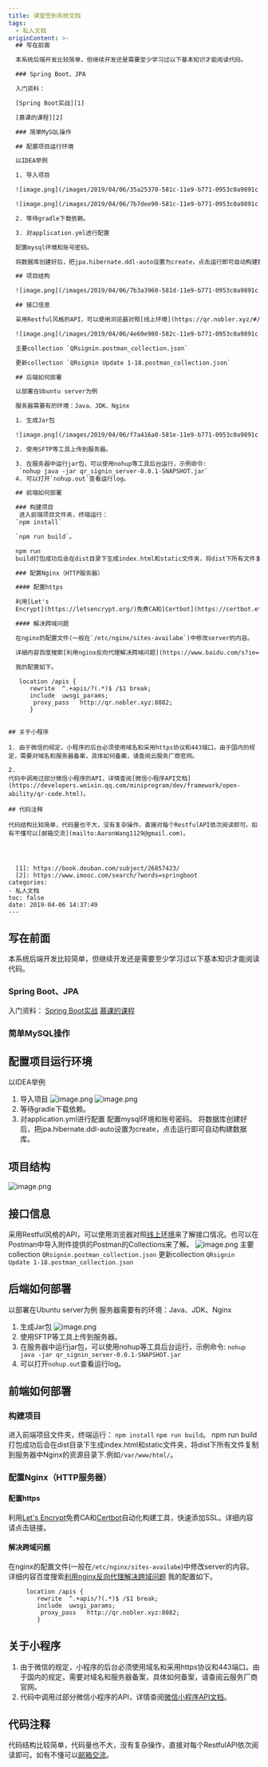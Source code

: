 ```yaml
---
title: 课堂签到系统文档
tags:
  - 私人文档
originContent: >-
  ## 写在前面

  本系统后端开发比较简单，但继续开发还是需要至少学习过以下基本知识才能阅读代码。

  ### Spring Boot、JPA

  入门资料：

  [Spring Boot实战][1]

  [慕课的课程][2]

  ### 简单MySQL操作

  ## 配置项目运行环境

  以IDEA举例

  1. 导入项目

  ![image.png](/images/2019/04/06/35a25370-581c-11e9-b771-0953c0a9891c.png)

  ![image.png](/images/2019/04/06/7b7dee90-581c-11e9-b771-0953c0a9891c.png)

  2. 等待gradle下载依赖。

  3. 对application.yml进行配置

  配置mysql环境和账号密码。

  将数据库创建好后，把jpa.hibernate.ddl-auto设置为create，点击运行即可自动构建数据库。

  ## 项目结构

  ![image.png](/images/2019/04/06/7b3a3960-581d-11e9-b771-0953c0a9891c.png)

  ## 接口信息

  采用Restful风格的API，可以使用浏览器对照[线上环境](https://qr.nobler.xyz/#/login?redirect=%2Fdashboard)来了解接口情况。也可以在Postman中导入附件提供的Postman的Collections来了解。

  ![image.png](/images/2019/04/06/4e69e980-582c-11e9-b771-0953c0a9891c.png)

  主要collection `QRsignin.postman_collection.json`

  更新collection `QRsignin Update 1-18.postman_collection.json`

  ## 后端如何部署

  以部署在Ubuntu server为例

  服务器需要有的环境：Java、JDK、Nginx

  1. 生成Jar包

  ![image.png](/images/2019/04/06/f7a416a0-581e-11e9-b771-0953c0a9891c.png)

  2. 使用SFTP等工具上传到服务器。

  3. 在服务器中运行jar包，可以使用nohup等工具后台运行，示例命令:
   `nohup java -jar qr_signin_server-0.0.1-SNAPSHOT.jar`
  4. 可以打开`nohup.out`查看运行log。

  ## 前端如何部署

  ### 构建项目
   进入前端项目文件夹，终端运行：
  `npm install`

  `npm run build`。

  npm run
  build打包成功后会在dist目录下生成index.html和static文件夹，将dist下所有文件复制到服务器中Nginx的资源目录下.例如`/var/www/html/`。

  ### 配置Nginx（HTTP服务器）

  #### 配置https

  利用[Let's
  Encrypt](https://letsencrypt.org/)免费CA和[Certbot](https://certbot.eff.org/)自动化构建工具，快速添加SSL。详细内容请点击链接。

  #### 解决跨域问题

  在nginx的配置文件(一般在`/etc/nginx/sites-availabe`)中修改server的内容。 

  详细内容百度搜索[利用nginx反向代理解决跨域问题](https://www.baidu.com/s?ie=utf-8&f=8&rsv_bp=1&tn=baidu&wd=%E5%88%A9%E7%94%A8nginx%E5%8F%8D%E5%90%91%E4%BB%A3%E7%90%86%E8%A7%A3%E5%86%B3%E8%B7%A8%E5%9F%9F%E9%97%AE%E9%A2%98&oq=%25E5%2588%25A9%25E7%2594%25A8nginx%25E5%258F%258D%25E5%2590%2591%25E4%25BB%25A3%25E7%2590%2586&rsv_pq=a2c369b3000b85cb&rsv_t=6906JfiLLH56z%2BX73FdEXMeGhxv%2Bph228gyUZCxMjU1jCQTeOomloe%2B%2Bpyc&rqlang=cn&rsv_enter=1&inputT=4556&rsv_sug3=60&rsv_sug1=3&rsv_sug7=100&rsv_sug2=0&rsv_sug4=4875)

  我的配置如下。

  ```
       location /apis {
          rewrite  ^.+apis/?(.*)$ /$1 break;
          include  uwsgi_params;
           proxy_pass   http://qr.nobler.xyz:8082;
          }
  ```

  ## 关于小程序

  1. 由于微信的规定，小程序的后台必须使用域名和采用https协议和443端口。由于国内的规定，需要对域名和服务器备案，具体如何备案，请查阅云服务厂商官网。

  2.
  代码中调用过部分微信小程序的API，详情查阅[微信小程序API文档](https://developers.weixin.qq.com/miniprogram/dev/framework/open-ability/qr-code.html)。

  ## 代码注释

  代码结构比较简单，代码量也不大，没有复杂操作，直接对每个RestfulAPI依次阅读即可。如有不懂可以[邮箱交流](mailto:AaronWang1129@gmail.com)。 




    [1]: https://book.douban.com/subject/26857423/
    [2]: https://www.imooc.com/search/?words=springboot
categories:
  - 私人文档
toc: false
date: 2019-04-06 14:37:49
---
```


## 写在前面
本系统后端开发比较简单，但继续开发还是需要至少学习过以下基本知识才能阅读代码。
### Spring Boot、JPA
入门资料：
[Spring Boot实战][1]
[慕课的课程][2]
### 简单MySQL操作 
## 配置项目运行环境
以IDEA举例
1. 导入项目
![image.png](/images/2019/04/06/35a25370-581c-11e9-b771-0953c0a9891c.png)
![image.png](/images/2019/04/06/7b7dee90-581c-11e9-b771-0953c0a9891c.png)
2. 等待gradle下载依赖。
3. 对application.yml进行配置
配置mysql环境和账号密码。
将数据库创建好后，把jpa.hibernate.ddl-auto设置为create，点击运行即可自动构建数据库。
## 项目结构
![image.png](/images/2019/04/06/7b3a3960-581d-11e9-b771-0953c0a9891c.png)
## 接口信息
采用Restful风格的API，可以使用浏览器对照[线上环境](https://qr.nobler.xyz/#/login?redirect=%2Fdashboard)来了解接口情况。也可以在Postman中导入附件提供的Postman的Collections来了解。
![image.png](/images/2019/04/06/4e69e980-582c-11e9-b771-0953c0a9891c.png)
主要collection `QRsignin.postman_collection.json`
更新collection `QRsignin Update 1-18.postman_collection.json`
## 后端如何部署
以部署在Ubuntu server为例
服务器需要有的环境：Java、JDK、Nginx
1. 生成Jar包
![image.png](/images/2019/04/06/f7a416a0-581e-11e9-b771-0953c0a9891c.png)
2. 使用SFTP等工具上传到服务器。
3. 在服务器中运行jar包，可以使用nohup等工具后台运行，示例命令:
 `nohup java -jar qr_signin_server-0.0.1-SNAPSHOT.jar`
4. 可以打开`nohup.out`查看运行log。
## 前端如何部署
### 构建项目
 进入前端项目文件夹，终端运行：
`npm install`
`npm run build`。
npm run build打包成功后会在dist目录下生成index.html和static文件夹，将dist下所有文件复制到服务器中Nginx的资源目录下.例如`/var/www/html/`。
### 配置Nginx（HTTP服务器）
#### 配置https
利用[Let's Encrypt](https://letsencrypt.org/)免费CA和[Certbot](https://certbot.eff.org/)自动化构建工具，快速添加SSL。详细内容请点击链接。
#### 解决跨域问题
在nginx的配置文件(一般在`/etc/nginx/sites-availabe`)中修改server的内容。 
详细内容百度搜索[利用nginx反向代理解决跨域问题](https://www.baidu.com/s?ie=utf-8&f=8&rsv_bp=1&tn=baidu&wd=%E5%88%A9%E7%94%A8nginx%E5%8F%8D%E5%90%91%E4%BB%A3%E7%90%86%E8%A7%A3%E5%86%B3%E8%B7%A8%E5%9F%9F%E9%97%AE%E9%A2%98&oq=%25E5%2588%25A9%25E7%2594%25A8nginx%25E5%258F%258D%25E5%2590%2591%25E4%25BB%25A3%25E7%2590%2586&rsv_pq=a2c369b3000b85cb&rsv_t=6906JfiLLH56z%2BX73FdEXMeGhxv%2Bph228gyUZCxMjU1jCQTeOomloe%2B%2Bpyc&rqlang=cn&rsv_enter=1&inputT=4556&rsv_sug3=60&rsv_sug1=3&rsv_sug7=100&rsv_sug2=0&rsv_sug4=4875)
我的配置如下。
```
     location /apis {
        rewrite  ^.+apis/?(.*)$ /$1 break;
        include  uwsgi_params;
         proxy_pass   http://qr.nobler.xyz:8082;
        }
```
## 关于小程序
1. 由于微信的规定，小程序的后台必须使用域名和采用https协议和443端口。由于国内的规定，需要对域名和服务器备案，具体如何备案，请查阅云服务厂商官网。
2. 代码中调用过部分微信小程序的API，详情查阅[微信小程序API文档](https://developers.weixin.qq.com/miniprogram/dev/framework/open-ability/qr-code.html)。
## 代码注释
代码结构比较简单，代码量也不大，没有复杂操作，直接对每个RestfulAPI依次阅读即可。如有不懂可以[邮箱交流](mailto:AaronWang1129@gmail.com)。 




  [1]: https://book.douban.com/subject/26857423/
  [2]: https://www.imooc.com/search/?words=springboot